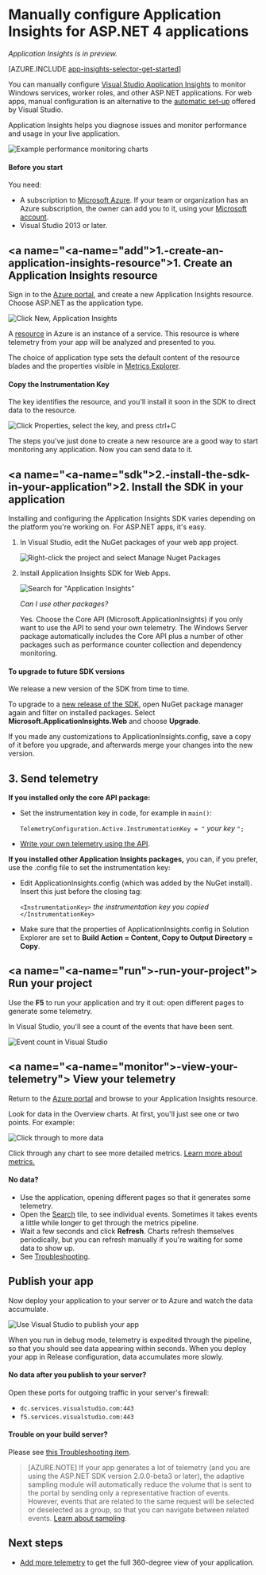 <properties
    pageTitle="Application Insights for Windows services and worker roles | Microsoft Azure"
    description="Manually add the Application Insights SDK to your ASP.NET application to analyze usage, availability and performance."
    services="application-insights"
    documentationCenter=".net"
    authors="alancameronwills"
    manager="douge"/>

<tags
    ms.service="application-insights"
    ms.workload="tbd"
    ms.tgt_pltfrm="ibiza"
    ms.devlang="na"
    ms.topic="get-started-article"
    ms.date="08/30/2016"
    ms.author="awills"/>



# <a name="manually-configure-application-insights-for-asp.net-4-applications"></a>Manually configure Application Insights for ASP.NET 4 applications

*Application Insights is in preview.*

[AZURE.INCLUDE [app-insights-selector-get-started](../../includes/app-insights-selector-get-started.md)]

You can manually configure [Visual Studio Application Insights](app-insights-overview.md) to monitor Windows services, worker roles, and other ASP.NET applications. For web apps, manual configuration is an alternative to the [automatic set-up](app-insights-asp-net.md) offered by Visual Studio.

Application Insights helps you diagnose issues and monitor performance and usage in your live application.

![Example performance monitoring charts](./media/app-insights-windows-services/10-perf.png)


#### <a name="before-you-start"></a>Before you start

You need:

* A subscription to [Microsoft Azure](http://azure.com). If your team or organization has an Azure subscription, the owner can add you to it, using your [Microsoft account](http://live.com).
* Visual Studio 2013 or later.



## <a name="<a-name="add"></a>1.-create-an-application-insights-resource"></a><a name="add"></a>1. Create an Application Insights resource

Sign in to the [Azure portal](https://portal.azure.com/), and create a new Application Insights resource. Choose ASP.NET as the application type.

![Click New, Application Insights](./media/app-insights-windows-services/01-new-asp.png)

A [resource](app-insights-resources-roles-access-control.md) in Azure is an instance of a service. This resource is where telemetry from your app will be analyzed and presented to you.

The choice of application type sets the default content of the resource blades and the properties visible in [Metrics Explorer](app-insights-metrics-explorer.md).

#### <a name="copy-the-instrumentation-key"></a>Copy the Instrumentation Key

The key identifies the resource, and you'll install it soon in the SDK to direct data to the resource.

![Click Properties, select the key, and press ctrl+C](./media/app-insights-windows-services/02-props-asp.png)

The steps you've just done to create a new resource are a good way to start monitoring any application. Now you can send data to it.

## <a name="<a-name="sdk"></a>2.-install-the-sdk-in-your-application"></a><a name="sdk"></a>2. Install the SDK in your application

Installing and configuring the Application Insights SDK varies depending on the platform you're working on. For ASP.NET apps, it's easy.

1. In Visual Studio, edit the NuGet packages of your web app project.

    ![Right-click the project and select Manage Nuget Packages](./media/app-insights-windows-services/03-nuget.png)

2. Install Application Insights SDK for Web Apps.

    ![Search for "Application Insights"](./media/app-insights-windows-services/04-ai-nuget.png)

    *Can I use other packages?*

    Yes. Choose the Core API (Microsoft.ApplicationInsights) if you only want to use the API to send your own telemetry. The Windows Server package automatically includes the Core API plus a number of other packages such as performance counter collection and dependency monitoring. 

#### <a name="to-upgrade-to-future-sdk-versions"></a>To upgrade to future SDK versions

We release a new version of the SDK from time to time.

To upgrade to a [new release of the SDK](https://github.com/Microsoft/ApplicationInsights-dotnet-server/releases/), open NuGet package manager again and filter on installed packages. Select **Microsoft.ApplicationInsights.Web** and choose **Upgrade**.

If you made any customizations to ApplicationInsights.config, save a copy of it before you upgrade, and afterwards merge your changes into the new version.


## <a name="3.-send-telemetry"></a>3. Send telemetry


**If you installed only the core API package:**

* Set the instrumentation key in code, for example in `main()`: 

    `TelemetryConfiguration.Active.InstrumentationKey = "` *your key* `";` 

* [Write your own telemetry using the API](app-insights-api-custom-events-metrics.md#ikey).


**If you installed other Application Insights packages,** you can, if you prefer, use the .config file to set the instrumentation key:

* Edit ApplicationInsights.config (which was added by the NuGet install). Insert this just before the closing tag:

    `<InstrumentationKey>` *the instrumentation key you copied* `</InstrumentationKey>`

* Make sure that the properties of ApplicationInsights.config in Solution Explorer are set to **Build Action = Content, Copy to Output Directory = Copy**.




## <a name="<a-name="run"></a>-run-your-project"></a><a name="run"></a> Run your project

Use the **F5** to run your application and try it out: open different pages to generate some telemetry.

In Visual Studio, you'll see a count of the events that have been sent.

![Event count in Visual Studio](./media/app-insights-windows-services/appinsights-09eventcount.png)

## <a name="<a-name="monitor"></a>-view-your-telemetry"></a><a name="monitor"></a> View your telemetry

Return to the [Azure portal](https://portal.azure.com/) and browse to your Application Insights resource.


Look for data in the Overview charts. At first, you'll just see one or two points. For example:

![Click through to more data](./media/app-insights-windows-services/12-first-perf.png)

Click through any chart to see more detailed metrics. [Learn more about metrics.](app-insights-web-monitor-performance.md)

#### <a name="no-data?"></a>No data?

* Use the application, opening different pages so that it generates some telemetry.
* Open the [Search](app-insights-diagnostic-search.md) tile, to see individual events. Sometimes it takes events a little while longer to get through the metrics pipeline.
* Wait a few seconds and click **Refresh**. Charts refresh themselves periodically, but you can refresh manually if you're waiting for some data to show up.
* See [Troubleshooting](app-insights-troubleshoot-faq.md).

## <a name="publish-your-app"></a>Publish your app

Now deploy your application to your server or to Azure and watch the data accumulate.

![Use Visual Studio to publish your app](./media/app-insights-windows-services/15-publish.png)

When you run in debug mode, telemetry is expedited through the pipeline, so that you should see data appearing within seconds. When you deploy your app in Release configuration, data accumulates more slowly.

#### <a name="no-data-after-you-publish-to-your-server?"></a>No data after you publish to your server?

Open these ports for outgoing traffic in your server's firewall:

+ `dc.services.visualstudio.com:443`
+ `f5.services.visualstudio.com:443`


#### <a name="trouble-on-your-build-server?"></a>Trouble on your build server?

Please see [this Troubleshooting item](app-insights-asp-net-troubleshoot-no-data.md#NuGetBuild).

> [AZURE.NOTE] If your app generates a lot of telemetry (and you are using the ASP.NET SDK version 2.0.0-beta3 or later), the adaptive sampling module will automatically reduce the volume that is sent to the portal by sending only a representative fraction of events. However, events that are related to the same request will be selected or deselected as a group, so that you can navigate between related events. 
> [Learn about sampling](app-insights-sampling.md).




## <a name="next-steps"></a>Next steps

* [Add more telemetry](app-insights-asp-net-more.md) to get the full 360-degree view of your application.






<!--HONumber=Oct16_HO2-->


